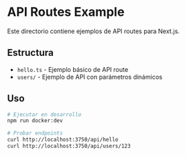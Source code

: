 # API Routes Example

Este directorio contiene ejemplos de API routes para Next.js.

## Estructura

- `hello.ts` - Ejemplo básico de API route
- `users/` - Ejemplo de API con parámetros dinámicos

## Uso

```bash
# Ejecutar en desarrollo
npm run docker:dev

# Probar endpoints
curl http://localhost:3750/api/hello
curl http://localhost:3750/api/users/123
```
